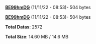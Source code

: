 [**BE99hmDG**](/data/BE99hmDG.txt) (11/11/22 - 08:53)- 504 bytes

[**BE99hmDG**](/data/BE99hmDG.txt) (11/11/22 - 08:53)- 504 bytes

**Total Datas**: 2572

**Total Size**: 14.60 MB / 14.6 MB